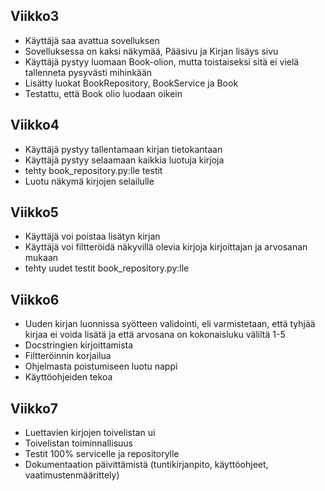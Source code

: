 ## Viikko3

- Käyttäjä saa avattua sovelluksen
- Sovelluksessa on kaksi näkymää, Pääsivu ja Kirjan lisäys sivu
- Käyttäjä pystyy luomaan Book-olion, mutta toistaiseksi sitä ei vielä tallenneta pysyvästi mihinkään
- Lisätty luokat BookRepository, BookService ja Book
- Testattu, että Book olio luodaan oikein

## Viikko4

- Käyttäjä pystyy tallentamaan kirjan tietokantaan
- Käyttäjä pystyy selaamaan kaikkia luotuja kirjoja
- tehty book_repository.py:lle testit
- Luotu näkymä kirjojen selailulle

## Viikko5

- Käyttäjä voi poistaa lisätyn kirjan
- Käyttäjä voi filtteröidä näkyvillä olevia kirjoja kirjoittajan ja arvosanan mukaan
- tehty uudet testit book_repository.py:lle

## Viikko6

- Uuden kirjan luonnissa syötteen validointi, eli varmistetaan, että tyhjää kirjaa ei voida lisätä ja että arvosana on kokonaisluku väliltä 1-5
- Docstringien kirjoittamista
- Filtteröinnin korjailua
- Ohjelmasta poistumiseen luotu nappi
- Käyttöohjeiden tekoa

## Viikko7

- Luettavien kirjojen toivelistan ui
- Toivelistan toiminnallisuus
- Testit 100% servicelle ja repositorylle
- Dokumentaation päivittämistä (tuntikirjanpito, käyttöohjeet, vaatimustenmäärittely)